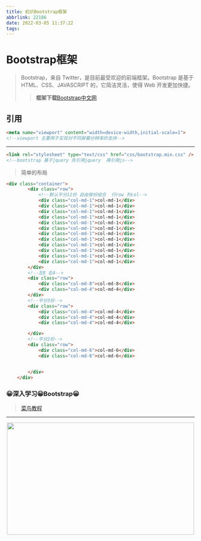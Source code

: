 ```yaml
---
title: 初识Bootstrap框架
abbrlink: 22186
date: 2022-03-05 11:37:22
tags:
---
```

# Bootstrap框架
>Bootstrap，来自 Twitter，是目前最受欢迎的前端框架。Bootstrap 是基于 HTML、CSS、JAVASCRIPT 的，它简洁灵活，使得 Web 开发更加快捷。
>>**框架下载**[Bootstrap中文网](https://www.bootcss.com/)
## 引用
```html 
<meta name="viewport" content="width=device-width,initial-scale=1">
<!--viewport 主要用于实现对不同屏幕分辨率的支持-->
```
***
```html
<link rel="stylesheet" type="text/css" href="css/bootstrap.min.css" />
<!--bootstrap 基于jquery 先引用jquery  再引用js-->
```
>简单的布局
```html
<div class="container">
		<div class="row">
			<!--默认平分12份 自由按份组合  行row 列col-->
			<div class="col-md-1">col-md-1</div>
			<div class="col-md-1">col-md-1</div>
			<div class="col-md-1">col-md-1</div>
			<div class="col-md-1">col-md-1</div>
			<div class="col-md-1">col-md-1</div>
			<div class="col-md-1">col-md-1</div>
			<div class="col-md-1">col-md-1</div>
			<div class="col-md-1">col-md-1</div>
			<div class="col-md-1">col-md-1</div>
			<div class="col-md-1">col-md-1</div>
			<div class="col-md-1">col-md-1</div>
			<div class="col-md-1">col-md-1</div>
		</div>
		<!--左8 右4-->
		<div class="row">
			<div class="col-md-8">col-md-8</div>
			<div class="col-md-4">col-md-4</div>
		</div>
		<!--平分3份-->
		<div class="row">
			<div class="col-md-4">col-md-4</div>
			<div class="col-md-4">col-md-4</div>
			<div class="col-md-4">col-md-4</div>

		</div>
		<!--平分2份-->
		<div class="row">
			<div class="col-md-6">col-md-6</div>
			<div class="col-md-6">col-md-6</div>


		</div>
	</div>
```
### 😀深入学习😀Bootstrap😀
>[菜鸟教程](https://www.runoob.com/bootstrap/bootstrap-tutorial.html)
***
<div align=center>
<img src="https://cdn.jsdelivr.net/gh/chen-xing/figure_bed_02/cdn/20220305120612108.jpg" width="500px" height="300px" />
</div>
